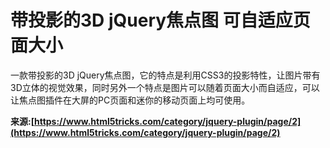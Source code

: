 # 带投影的3D jQuery焦点图 可自适应页面大小

一款带投影的3D jQuery焦点图，它的特点是利用CSS3的投影特性，让图片带有3D立体的视觉效果，同时另外一个特点是图片可以随着页面大小而自适应，可以让焦点图插件在大屏的PC页面和迷你的移动页面上均可使用。

**来源:[https://www.html5tricks.com/category/jquery-plugin/page/2](https://www.html5tricks.com/category/jquery-plugin/page/2)**
